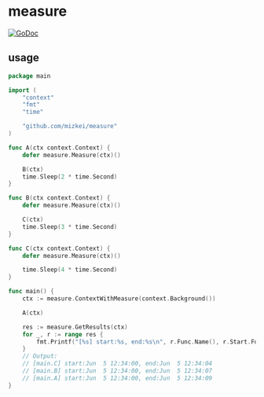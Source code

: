 # measure

[![GoDoc](https://godoc.org/github.com/mizkei/measure?status.svg)](https://godoc.org/github.com/mizkei/measure)

## usage

```go
package main

import (
	"context"
	"fmt"
	"time"

	"github.com/mizkei/measure"
)

func A(ctx context.Context) {
	defer measure.Measure(ctx)()

	B(ctx)
	time.Sleep(2 * time.Second)
}

func B(ctx context.Context) {
	defer measure.Measure(ctx)()

	C(ctx)
	time.Sleep(3 * time.Second)
}

func C(ctx context.Context) {
	defer measure.Measure(ctx)()

	time.Sleep(4 * time.Second)
}

func main() {
	ctx := measure.ContextWithMeasure(context.Background())

	A(ctx)

	res := measure.GetResults(ctx)
	for _, r := range res {
		fmt.Printf("[%s] start:%s, end:%s\n", r.Func.Name(), r.Start.Format(time.Stamp), r.End.Format(time.Stamp))
	}
	// Output:
	// [main.C] start:Jun  5 12:34:00, end:Jun  5 12:34:04
	// [main.B] start:Jun  5 12:34:00, end:Jun  5 12:34:07
	// [main.A] start:Jun  5 12:34:00, end:Jun  5 12:34:09
}
```
